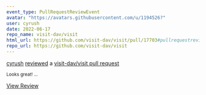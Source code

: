 ```yaml
---
event_type: PullRequestReviewEvent
avatar: "https://avatars.githubusercontent.com/u/1194526?"
user: cyrush
date: 2022-06-17
repo_name: visit-dav/visit
html_url: https://github.com/visit-dav/visit/pull/17703#pullrequestreview-1010795707
repo_url: https://github.com/visit-dav/visit
---
```


<a href='https://github.com/cyrush' target='_blank'>cyrush</a> <a href='https://github.com/visit-dav/visit/pull/17703#pullrequestreview-1010795707' target='_blank'>reviewed</a> a <a href='https://github.com/visit-dav/visit/pull/17703' target='_blank'>visit-dav/visit pull request</a>

<small>Looks great!...</small>

<a href='https://github.com/visit-dav/visit/pull/17703#pullrequestreview-1010795707' target='_blank'>View Review</a>
